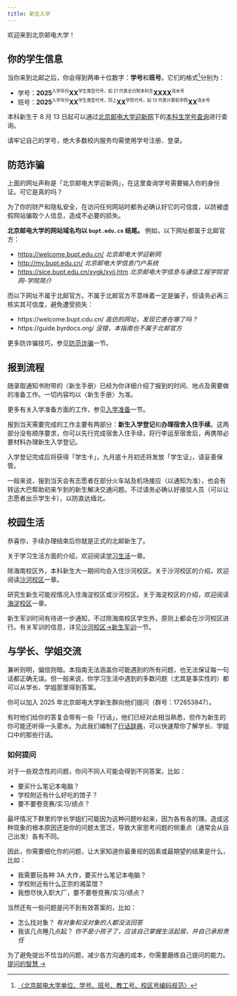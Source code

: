 ```yaml
---
title: 新生入学
---
```

欢迎来到北京邮电大学！

## 你的学生信息

当你来到北邮之后，你会得到两串十位数字：**学号**和**班号**。它们的格式[^1]分别为：

- 学号：**2025**<sup><small>入学年份</small></sup>**XX**<sup><small>学生类型代号，如 21 代表全日制本科生</small></sup>**XXXX**<sup><small>流水号</small></sup>
- 班号：**2025**<sup><small>入学年份</small></sup>**XX**<sup><small>学生类型代号，同上</small></sup>**XX**<sup><small>学院代号，如 13 代表计算机学院</small></sup>**XX**<sup><small>流水号</small></sup>

本科新生于 8 月 13 日起可以通过[北京邮电大学迎新网](https://welcome.bupt.edu.cn/)下的[本科生学号查询](https://stu.bupt.edu.cn/xsfw/sys/xhcxappcqjtu/*default/index.do?xhcx#/xhcx)进行查询。

请牢记自己的学号，绝大多数校内服务均需使用学号注册、登录。

## 防范诈骗

上面的网址声称是「北京邮电大学迎新网」，在这里查询学号需要输入你的身份证。可它是真的吗？

为了你的财产和隐私安全，在访问任何网站时都务必确认好它的可信度，以防被虚假网站骗取个人信息，造成不必要的损失。

**北京邮电大学的网站域名均以 `bupt.edu.cn` 结尾。** 例如，以下网址都属于北邮官方：

- https://welcome.bupt.edu.cn/ *北京邮电大学迎新网*
- http://my.bupt.edu.cn/ *北京邮电大学信息门户系统*
- https://sice.bupt.edu.cn/xygk/xyjj.htm *北京邮电大学信息与通信工程学院官网-学院简介*

而以下网址不属于北邮官方。不属于北邮官方不意味着一定是骗子，但请务必再三核实其可信度，避免遭受损失：

- https:<area>//welcome.bupt.cdu.cn/ *高仿的网址，发现它差在哪了吗？*
- https:<area>//guide.byrdocs.org/ *没错，本指南也不属于北邮官方*

更多防诈骗技巧，参见[防范诈骗](/新生入学/防范诈骗/)一节。

## 报到流程

随录取通知书附带的〈新生手册〉已经为你详细介绍了报到的时间、地点及需要做的准备工作。一切内容均以〈新生手册〉为准。

更多有关入学准备方面的工作，参见[入学准备](/新生入学/入学准备/)一节。

报到当天需要完成的工作主要有两部分：**新生入学登记**和**办理宿舍入住手续**。这两部分没有顺序要求，你可以先行完成宿舍入住手续，将行李运至宿舍后，再携带必要材料办理新生入学登记。

入学登记完成后将获得「学生卡」，九月底十月初还将发放「学生证」，请妥善保管。

一般来说，报到当天会有志愿者在部分火车站及机场接应（以通知为准），也会有转运大巴帮助初来乍到的新生解决交通问题。不过请务必确认好接驳人员（可以让志愿者出示学生卡），以防直达缅北。

## 校园生活

恭喜你，手续办理结束后你就是正式的北邮新生了。

关于学习生活方面的介绍，欢迎阅读[学习生活](/学习生活/学习生活/)一章。

除海南校区外，本科新生大一期间均会入住沙河校区。关于沙河校区的介绍，欢迎阅读[沙河校区](/沙河校区/沙河校区/)一章。

研究生新生可能视情况入住海淀校区或沙河校区。关于海淀校区的介绍，欢迎阅读[海淀校区](/海淀校区/海淀校区/)一章。

新生军训时间有待进一步通知，不过除海南校区学生外，原则上都会在沙河校区进行。有关军训的信息，详见[沙河校区->新生军训](/沙河校区/新生军训/)一节。

## 与学长、学姐交流

兼听则明，偏信则暗。本指南无法涵盖你可能遇到的所有问题，也无法保证每一句话都正确无误。但一般来说，你学习生活中遇到的多数问题（尤其是事实性的）都可以从学长、学姐那里得到答案。

你可以加入 2025 年北京邮电大学新生群向他们提问（群号：172653847）。

有时他们给你的答复会带有一些「行话」，他们已经对此相当熟悉，但作为新生的你可能还听得一头雾水。为此我们编制了[行话辞典](/行话辞典/)，可以快速帮你了解学长、学姐口中的那些行话。

### 如何提问

对于一些观念性的问题，你问不同人可能会得到不同答案，比如：

- 要买什么笔记本电脑？
- 学校附近有什么好吃的馆子？
- 要不要卷竞赛/实习/绩点？

最坏情况下群里的学长学姐们可能因为这种问题吵起来，因为各有各的理。造成这种现象的根本原因还是你的问题太宽泛，导致大家思考问题的侧重点（通常会从自己出发）各有不同。

因此，你需要细化你的问题，让大家知道你最重视的因素或最期望的结果是什么，比如：

- 我需要玩各种 3A 大作，要买什么笔记本电脑？
- 学校附近有什么正宗的湘菜馆？
- 我想尽快入职大厂，要不要卷竞赛/实习/绩点？

当然还有一些问题是问不到有效答案的，比如：

- 怎么找对象？ *有对象和没对象的人都没法回答*
- 我该几点睡几点起？ *你不是小孩子了，应该自己掌握生活起居，并自己承担责任*

为了避免提出不恰当的问题，减少各方沟通的成本，你需要磨练自己提问的能力。[提问的智慧 →](https://github.com/ryanhanwu/How-To-Ask-Questions-The-Smart-Way/blob/main/README-zh_CN.md)


[^1]: [〈北京邮电大学单位、学号、班号、教工号、校区号编码规范〉](https://nic.bupt.edu.cn/info/1048/1677.htm)
